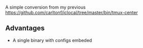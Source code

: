 A simple conversion from my previous https://github.com/carltonf/iclocal/tree/master/bin/tmux-center

## Advantages

- A single binary with configs embeded
